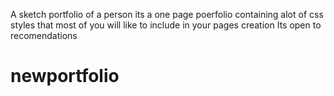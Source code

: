 A sketch portfolio of  a person
its a one page poerfolio containing alot of css styles that most of you will like to include in your pages creation
Its open to recomendations
# newportfolio
